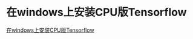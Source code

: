 # 在windows上安装CPU版Tensorflow
[在windows上安装CPU版Tensorflow](https://aiwithcloud.com/2021/01/20/%e5%9c%a8windows%e4%b8%8a%e5%ae%89%e8%a3%85cpu%e7%89%88tensorflow/)